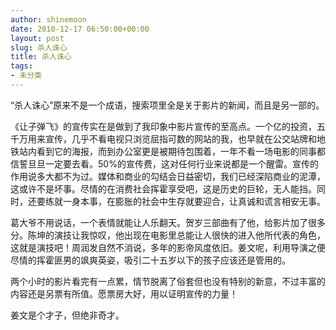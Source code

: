 ```yaml
---
author: shinemoon
date: 2010-12-17 06:50:00+00:00
layout: post
slug: 杀人诛心
title: 杀人诛心
tags:
- 未分类
---
```


“杀人诛心”原来不是一个成语，搜索项里全是关于影片的新闻，而且是另一部的。  
  
《让子弹飞》的宣传实在是做到了我印象中影片宣传的至高点。一个亿的投资，五千万用来宣传，几乎不看电视只浏览屈指可数的网站的我，也早就在公交站牌和地铁站内看到它的海报，而到办公室更是被期待包围着，一年不看一场电影的同事都信誓旦旦一定要去看。50%的宣传费，这对任何行业来说都是一个醒雷。宣传的作用说多大都不为过。媒体和商业的勾结会日益密切，我们已经深陷商业的泥潭，这或许不是坏事。尽情的在消费社会挥霍享受吧，这是历史的巨轮，无人能挡。同时，还要练就一身本事，在膨胀的社会中生存就要迎合，让真诚和谎言相安无事。  
  
葛大爷不用说话，一个表情就能让人乐翻天。贺岁三部曲有了他，给影片加了很多分。陈坤的演技让我惊叹，他出现在电影里总能让人很快的进入他所代表的角色，这就是演技吧！周润发自然不消说，多年的影帝风度依旧。姜文呢，利用导演之便尽情的挥霍匪男的飒爽英姿，吸引二十五岁以下的孩子应该还是管用的。  
  
两个小时的影片看完有一点累，情节脱离了俗套但也没有特别的新意，不过丰富的内容还是另票有所值。愿票房大好，用以证明宣传的力量！  
  
姜文是个才子，但绝非奇才。
